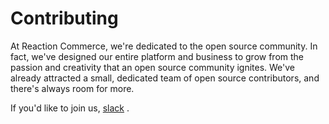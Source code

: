 # Contributing

At Reaction Commerce, we're dedicated to the open source community. In fact, we've designed our entire platform and business to grow from the passion and creativity that an open source community ignites. We've already attracted a small, dedicated team of open source contributors, and there's always room for more. 

If you'd like to join us, [slack](https://raindigi.slack.com/) .


